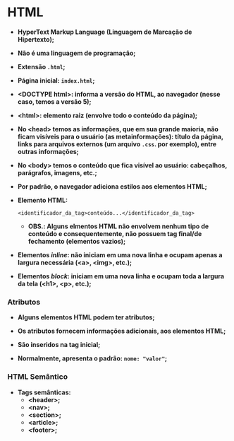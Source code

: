# HTML
- **HyperText Markup Language (Linguagem de Marcação de Hipertexto);**
  
- **Não é uma linguagem de programação;**
  
- **Extensão `.html`;**
  
- **Página inicial: `index.html`;**
  
- **\<DOCTYPE html>: informa a versão do HTML, ao navegador (nesse caso, temos a versão 5);**
  
- **\<html>: elemento raiz (envolve todo o conteúdo da página);**
  
- **No \<head> temos as informações, que em sua grande maioria, não ficam visíveis para o usuário (as metainformações): título da página, links para arquivos externos (um arquivo `.css`. por exemplo), entre outras informações;**
  
- **No \<body> temos o conteúdo que fica visível ao usuário: cabeçalhos, parágrafos, imagens, etc.;**
  
- **Por padrão, o navegador adiciona estilos aos elementos HTML;**

- **Elemento HTML:**
  ```
  <identificador_da_tag>conteúdo...</identificador_da_tag>
  ```
  - **OBS.: Alguns elmentos HTML não envolvem nenhum tipo de conteúdo e consequentemente, não possuem tag final/de fechamento (elementos vazios);**

- **Elementos _inline_: não iniciam em uma nova linha e ocupam apenas a largura necessária (\<a>, \<img>, etc.);**
  
- **Elementos _block_: iniciam em uma nova linha e ocupam toda a largura da tela (\<h1>, \<p>, etc.);**
  
  
### Atributos
- **Alguns elementos HTML podem ter atributos;**

- **Os atributos fornecem informações adicionais, aos elementos HTML;**

- **São inseridos na tag inicial;**

- **Normalmente, apresenta o padrão: `nome: "valor"`;**

  

### HTML Semântico
- **Tags semânticas:**
  - **\<header>;**
  - **\<nav>;**
  - **\<section>;**
  - **\<article>;**
  - **\<footer>;**